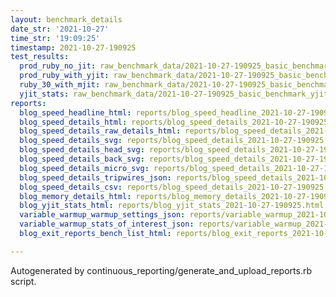 ```yaml
---
layout: benchmark_details
date_str: '2021-10-27'
time_str: '19:09:25'
timestamp: 2021-10-27-190925
test_results:
  prod_ruby_no_jit: raw_benchmark_data/2021-10-27-190925_basic_benchmark_prod_ruby_no_jit.json
  prod_ruby_with_yjit: raw_benchmark_data/2021-10-27-190925_basic_benchmark_prod_ruby_with_yjit.json
  ruby_30_with_mjit: raw_benchmark_data/2021-10-27-190925_basic_benchmark_ruby_30_with_mjit.json
  yjit_stats: raw_benchmark_data/2021-10-27-190925_basic_benchmark_yjit_stats.json
reports:
  blog_speed_headline_html: reports/blog_speed_headline_2021-10-27-190925.html
  blog_speed_details_html: reports/blog_speed_details_2021-10-27-190925.html
  blog_speed_details_raw_details_html: reports/blog_speed_details_2021-10-27-190925.raw_details.html
  blog_speed_details_svg: reports/blog_speed_details_2021-10-27-190925.svg
  blog_speed_details_head_svg: reports/blog_speed_details_2021-10-27-190925.head.svg
  blog_speed_details_back_svg: reports/blog_speed_details_2021-10-27-190925.back.svg
  blog_speed_details_micro_svg: reports/blog_speed_details_2021-10-27-190925.micro.svg
  blog_speed_details_tripwires_json: reports/blog_speed_details_2021-10-27-190925.tripwires.json
  blog_speed_details_csv: reports/blog_speed_details_2021-10-27-190925.csv
  blog_memory_details_html: reports/blog_memory_details_2021-10-27-190925.html
  blog_yjit_stats_html: reports/blog_yjit_stats_2021-10-27-190925.html
  variable_warmup_warmup_settings_json: reports/variable_warmup_2021-10-27-190925.warmup_settings.json
  variable_warmup_stats_of_interest_json: reports/variable_warmup_2021-10-27-190925.stats_of_interest.json
  blog_exit_reports_bench_list_html: reports/blog_exit_reports_2021-10-27-190925.bench_list.html

---
```

Autogenerated by continuous_reporting/generate_and_upload_reports.rb script.
